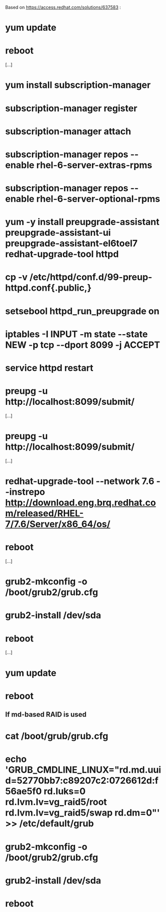 Based on https://access.redhat.com/solutions/637583 :

# yum update
# reboot
[...]
# yum install subscription-manager
# subscription-manager register
# subscription-manager attach
# subscription-manager repos --enable rhel-6-server-extras-rpms
# subscription-manager repos --enable rhel-6-server-optional-rpms
# yum -y install preupgrade-assistant preupgrade-assistant-ui preupgrade-assistant-el6toel7 redhat-upgrade-tool httpd
# cp -v /etc/httpd/conf.d/99-preup-httpd.conf{.public,}
# setsebool httpd_run_preupgrade on
# iptables -I INPUT -m state --state NEW -p tcp --dport 8099 -j ACCEPT
# service httpd restart
# preupg -u http://localhost:8099/submit/
[...]
# preupg -u http://localhost:8099/submit/
[...]
# redhat-upgrade-tool --network 7.6 --instrepo http://download.eng.brq.redhat.com/released/RHEL-7/7.6/Server/x86_64/os/
# reboot
[...]
# grub2-mkconfig -o /boot/grub2/grub.cfg
# grub2-install /dev/sda
# reboot
[...]
# yum update
# reboot


If md-based RAID is used
------------------------
# cat /boot/grub/grub.cfg
# echo 'GRUB_CMDLINE_LINUX="rd.md.uuid=52770bb7:c89207c2:0726612d:f56ae5f0 rd.luks=0 rd.lvm.lv=vg_raid5/root rd.lvm.lv=vg_raid5/swap rd.dm=0"' >> /etc/default/grub
# grub2-mkconfig -o /boot/grub2/grub.cfg
# grub2-install /dev/sda
# reboot

